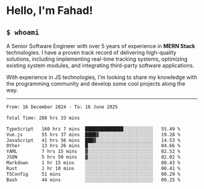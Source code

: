 <h1>Hello, I'm Fahad!</h1>

<h2><code>$ whoami</code></h2>

A Senior Software Engineer with over 5 years of experience in **MERN Stack** technologies. I have a proven track record of delivering high-quality solutions, including implementing real-time tracking systems, optimizing existing system modules, and integrating third-party software applications.

With experience in JS technologies, I'm looking to share my knowledge with the programming community and develop some cool projects along the way.

---

<!--START_SECTION:waka-->

```txt
From: 16 December 2024 - To: 16 June 2025

Total Time: 288 hrs 33 mins

TypeScript   160 hrs 7 mins  ██████████████░░░░░░░░░░░   55.49 %
Vue.js       55 hrs 37 mins  ████▓░░░░░░░░░░░░░░░░░░░░   19.28 %
JavaScript   41 hrs 56 mins  ███▓░░░░░░░░░░░░░░░░░░░░░   14.53 %
Other        13 hrs 26 mins  █░░░░░░░░░░░░░░░░░░░░░░░░   04.66 %
YAML         7 hrs 15 mins   ▓░░░░░░░░░░░░░░░░░░░░░░░░   02.52 %
JSON         5 hrs 50 mins   ▓░░░░░░░░░░░░░░░░░░░░░░░░   02.02 %
Markdown     1 hr 15 mins    ░░░░░░░░░░░░░░░░░░░░░░░░░   00.43 %
Rust         1 hr 10 mins    ░░░░░░░░░░░░░░░░░░░░░░░░░   00.41 %
TSConfig     51 mins         ░░░░░░░░░░░░░░░░░░░░░░░░░   00.29 %
Bash         44 mins         ░░░░░░░░░░░░░░░░░░░░░░░░░   00.25 %
```

<!--END_SECTION:waka-->

<!--
**heyFahad/heyFahad** is a ✨ _special_ ✨ repository because its `README.md` (this file) appears on your GitHub profile.

Here are some ideas to get you started:

- 🔭 I’m currently working on ...
- 🌱 I’m currently learning ...
- 👯 I’m looking to collaborate on ...
- 🤔 I’m looking for help with ...
- 💬 Ask me about ...
- 📫 How to reach me: ...
- 😄 Pronouns: ...
- ⚡ Fun fact: ...
-->
